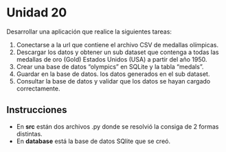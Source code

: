 # Unidad 20
Desarrollar una aplicación que realice la siguientes tareas:

1. Conectarse a la url que contiene el archivo CSV de medallas
olímpicas.
2. Descargar los datos y obtener un sub dataset que contenga a
todas las medallas de oro (Gold) Estados Unidos (USA) a partir del
año 1950.
3. Crear una base de datos “olympics” en SQLite y la tabla “medals”.
4. Guardar en la base de datos. los datos generados en el sub
dataset.
5. Consultar la base de datos y validar que los datos se hayan
cargado correctamente.

## Instrucciones
* En **src** están dos archivos .py donde se resolvió la consiga de
2 formas distintas.
* En **database** está la base de datos SQlite que se creó. 
